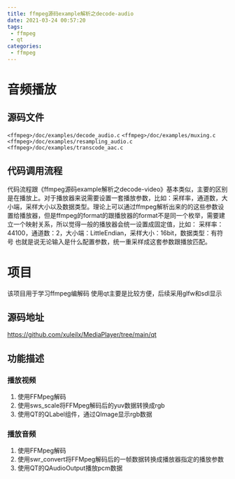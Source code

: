 ```yaml
---
title: ffmpeg源码example解析之decode-audio
date: 2021-03-24 00:57:20
tags:
 - ffmpeg
 - qt
categories:
 - ffmpeg
---
```

# 音频播放
## 源码文件
`<ffmpeg>/doc/examples/decode_audio.c`
`<ffmpeg>/doc/examples/muxing.c`
`<ffmpeg>/doc/examples/resampling_audio.c`
`<ffmpeg>/doc/examples/transcode_aac.c`

## 代码调用流程
代码流程跟《ffmpeg源码example解析之decode-video》基本类似，主要的区别是在播放上。对于播放器来说需要设置一套播放参数，比如：采样率，通道数，大小端，采样大小以及数据类型。理论上可以通过ffmpeg解析出来的的这些参数设置给播放器，但是ffmpeg的format的跟播放器的format不是同一个枚举，需要建立一个映射关系，所以觉得一般的播放器会统一设置成固定值，比如：
采样率：44100，通道数：2，大小端：LittleEndian，采样大小：16bit，数据类型：有符号
也就是说无论输入是什么配置参数，统一重采样成这套参数跟播放匹配。

# 项目
该项目用于学习ffmpeg编解码
使用qt主要是比较方便，后续采用glfw和sdl显示

## 源码地址
https://github.com/xuleilx/MediaPlayer/tree/main/qt

## 功能描述
### 播放视频
1. 使用FFMpeg解码
2. 使用sws_scale将FFMpeg解码后的yuv数据转换成rgb
3. 使用QT的QLabel组件，通过QImage显示rgb数据

### 播放音频
1. 使用FFMpeg解码
2. 使用swr_convert将FFMpeg解码后的一帧数据转换成播放器指定的播放参数
3. 使用QT的QAudioOutput播放pcm数据

